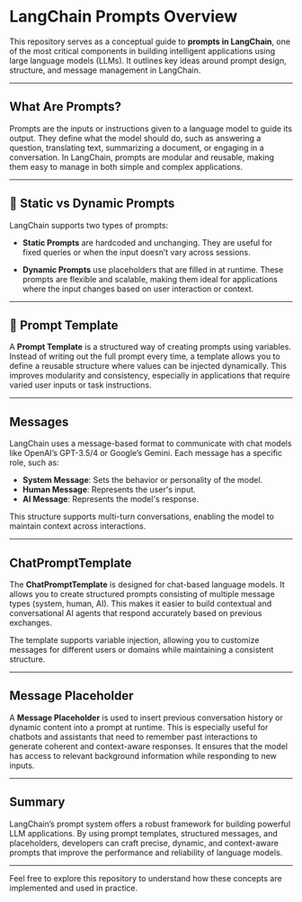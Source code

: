 # LangChain Prompts Overview

This repository serves as a conceptual guide to **prompts in LangChain**, one of the most critical components in building intelligent applications using large language models (LLMs). It outlines key ideas around prompt design, structure, and message management in LangChain.

---

## What Are Prompts?

Prompts are the inputs or instructions given to a language model to guide its output. They define what the model should do, such as answering a question, translating text, summarizing a document, or engaging in a conversation. In LangChain, prompts are modular and reusable, making them easy to manage in both simple and complex applications.

---

## 📌 Static vs Dynamic Prompts

LangChain supports two types of prompts:

- **Static Prompts** are hardcoded and unchanging. They are useful for fixed queries or when the input doesn’t vary across sessions.

- **Dynamic Prompts** use placeholders that are filled in at runtime. These prompts are flexible and scalable, making them ideal for applications where the input changes based on user interaction or context.

---

## 🧩 Prompt Template

A **Prompt Template** is a structured way of creating prompts using variables. Instead of writing out the full prompt every time, a template allows you to define a reusable structure where values can be injected dynamically. This improves modularity and consistency, especially in applications that require varied user inputs or task instructions.

---

## Messages

LangChain uses a message-based format to communicate with chat models like OpenAI’s GPT-3.5/4 or Google’s Gemini. Each message has a specific role, such as:

- **System Message**: Sets the behavior or personality of the model.
- **Human Message**: Represents the user's input.
- **AI Message**: Represents the model's response.

This structure supports multi-turn conversations, enabling the model to maintain context across interactions.

---

## ChatPromptTemplate

The **ChatPromptTemplate** is designed for chat-based language models. It allows you to create structured prompts consisting of multiple message types (system, human, AI). This makes it easier to build contextual and conversational AI agents that respond accurately based on previous exchanges.

The template supports variable injection, allowing you to customize messages for different users or domains while maintaining a consistent structure.

---

## Message Placeholder

A **Message Placeholder** is used to insert previous conversation history or dynamic content into a prompt at runtime. This is especially useful for chatbots and assistants that need to remember past interactions to generate coherent and context-aware responses. It ensures that the model has access to relevant background information while responding to new inputs.

---

## Summary

LangChain’s prompt system offers a robust framework for building powerful LLM applications. By using prompt templates, structured messages, and placeholders, developers can craft precise, dynamic, and context-aware prompts that improve the performance and reliability of language models.

---

Feel free to explore this repository to understand how these concepts are implemented and used in practice.
